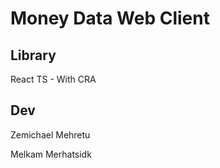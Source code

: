 # Money Data Web Client

## Library

React TS - With CRA

## Dev

Zemichael Mehretu

Melkam Merhatsidk
